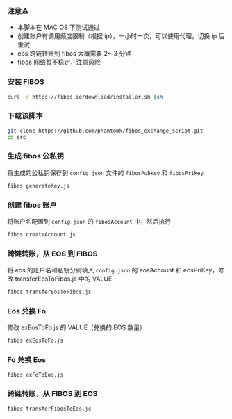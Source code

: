 ### 注意⚠️
- 本脚本在 MAC OS 下测试通过
- 创建账户有调用频度限制（根据 ip），一小时一次，可以使用代理，切换 ip 后重试
- eos 跨链转账到 fibos 大概需要 2～3 分钟
- fibos 网络暂不稳定，注意风险

### 安装 FIBOS

```bash
curl -s https://fibos.io/download/installer.sh |sh
```

### 下载该脚本

```bash
git clone https://github.com/phantomk/fibos_exchange_script.git
cd src
```

### 生成 fibos 公私钥
将生成的公私钥保存到 `config.json` 文件的 `fibosPubkey` 和 `fibosPrikey`

```bash
fibos generateKey.js
```

### 创建 fibos 账户
将账户名配置到 `config.json` 的 `fibosAccount` 中，然后执行

```bash
fibos createAccount.js
```

### 跨链转账，从 EOS 到 FIBOS
将 eos 的账户名和私钥分别填入 `config.json` 的 eosAccount 和 eosPriKey，修改 transferEosToFibos.js 中的 VALUE

```bash
fibos transferEosToFibos.js
```

### Eos 兑换 Fo
修改 exEosToFo.js 的 VALUE（兑换的 EOS 数量）

```bash
fibos exEosToFo.js
```

### Fo 兑换 Eos

```bash
fibos exFoToEos.js
```

### 跨链转账，从 FIBOS 到 EOS

```bash
fibos transferFibosToEos.js
```


